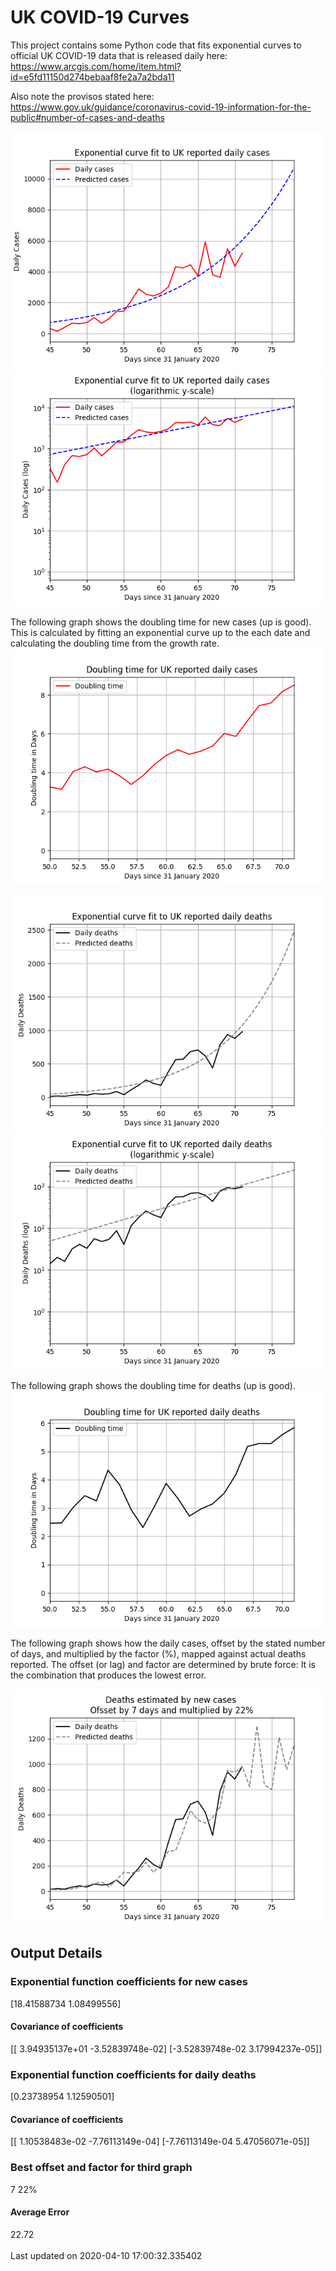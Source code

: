 # UK COVID-19 Curves

This project contains some Python code that fits exponential curves to
official UK COVID-19 data that is released daily here: <https://www.arcgis.com/home/item.html?id=e5fd11150d274bebaaf8fe2a7a2bda11>

Also note the provisos stated here:
<https://www.gov.uk/guidance/coronavirus-covid-19-information-for-the-public#number-of-cases-and-deaths>

![Graph of actual cases and exponential curve](./out/cases.png)
![Graph of actual cases and exponential curve](./out/cases-log.png)

The following graph shows the doubling time for new cases (up is good).
This is calculated by fitting an exponential curve up to the each date
and calculating the doubling time from the growth rate.
![Graph of actual cases and exponential curve](./out/casesdt.png)

![Graph of actual cases and exponential deaths](./out/deaths.png)
![Graph of actual cases and exponential deaths](./out/deaths-log.png)

The following graph shows the doubling time for deaths (up is good).
![Graph of actual cases and exponential curve](./out/deathsdt.png)

The following graph shows how the daily cases, offset by the stated number of days,
and  multiplied by the factor (%), mapped against actual deaths reported.
The offset (or lag) and factor are determined by brute force:
It is the combination that produces the lowest error.

![Graph of predicted deaths based on earlier new cases](./out/cases-deaths.png)

Output Details
--------------
<h3>Exponential function coefficients for new cases</h3>
[18.41588734  1.08499556]
<h4>Covariance of coefficients</h4>
[[ 3.94935137e+01 -3.52839748e-02]
 [-3.52839748e-02  3.17994237e-05]]
<h3>Exponential function coefficients for daily deaths</h3>
[0.23738954 1.12590501]
<h4>Covariance of coefficients</h4>
[[ 1.10538483e-02 -7.76113149e-04]
 [-7.76113149e-04  5.47056071e-05]] <br/>
<h3>Best offset and factor for third graph</h3>
7 22%
<h4>Average Error</h4>
22.72
<br /><br />Last updated on 2020-04-10 17:00:32.335402
